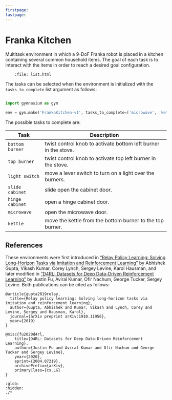 ```yaml
---
firstpage:
lastpage:
---
```


# Franka Kitchen

Multitask environment in which a 9-DoF Franka robot is placed in a kitchen containing several common household items. The goal of each task is to interact with the items in order to reach a desired goal configuration.

```{raw} html
    :file: list.html
```

The tasks can be selected when the environment is initialized with the `tasks_to_complete` list argument as follows:

```python

import gymnasium as gym

env = gym.make('FrankaKitchen-v1', tasks_to_complete=['microwave', 'kettle'])
```

The possible tasks to complete are:

| Task            | Description                                                     |
| --------------- | --------------------------------------------------------------- |
| `bottom burner` | twist control knob to activate bottom left burner in the stove. |
| `top burner`    | twist control knob to activate top left burner in the stove.    |
| `light switch`  | move a lever switch to turn on a light over the burners.        |
| `slide cabinet` | slide open the cabinet door.                                    |
| `hinge cabinet` | open a hinge cabinet door.                                      |
| `microwave`     | open the microwave door.                                        |
| `kettle`        | move the kettle from the bottom burner to the top burner.       |

## References

These environments were first introduced in [“Relay Policy Learning: Solving Long-Horizon Tasks via Imitation and Reinforcement Learning”](https://arxiv.org/abs/1910.11956) by Abhishek Gupta, Vikash Kumar, Corey Lynch, Sergey Levine, Karol Hausman, and later modified in [“D4RL: Datasets for Deep Data-Driven Reinforcement Learning”](https://arxiv.org/abs/2004.07219) by Justin Fu, Aviral Kumar, Ofir Nachum, George Tucker, Sergey Levine. Both publications can be cited as follows:

```
@article{gupta2019relay,
  title={Relay policy learning: Solving long-horizon tasks via imitation and reinforcement learning},
  author={Gupta, Abhishek and Kumar, Vikash and Lynch, Corey and Levine, Sergey and Hausman, Karol},
  journal={arXiv preprint arXiv:1910.11956},
  year={2019}
}
```

```
@misc{fu2020d4rl,
    title={D4RL: Datasets for Deep Data-Driven Reinforcement Learning},
    author={Justin Fu and Aviral Kumar and Ofir Nachum and George Tucker and Sergey Levine},
    year={2020},
    eprint={2004.07219},
    archivePrefix={arXiv},
    primaryClass={cs.LG}
}
```

```{toctree}
:glob:
:hidden:
./*